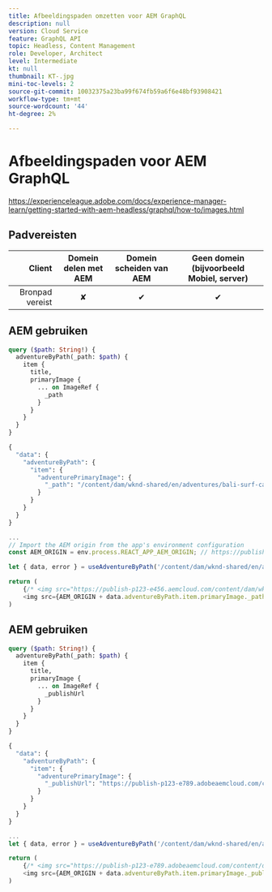 ```yaml
---
title: Afbeeldingspaden omzetten voor AEM GraphQL
description: null
version: Cloud Service
feature: GraphQL API
topic: Headless, Content Management
role: Developer, Architect
level: Intermediate
kt: null
thumbnail: KT-.jpg
mini-toc-levels: 2
source-git-commit: 10032375a23ba99f674fb59a6f6e48bf93908421
workflow-type: tm+mt
source-wordcount: '44'
ht-degree: 2%

---
```



# Afbeeldingspaden voor AEM GraphQL

https://experienceleague.adobe.com/docs/experience-manager-learn/getting-started-with-aem-headless/graphql/how-to/images.html

## Padvereisten


| Client | Domein delen met AEM | Domein scheiden van AEM | Geen domein (bijvoorbeeld Mobiel, server) |
|----------------------------:|:-----------------------:|:------------------------:|:-----------------------------------:|
| Bronpad vereist | ✘ | ✔ | ✔ |

## AEM gebruiken

```graphql
query ($path: String!) {
  adventureByPath(_path: $path) {
    item {
      title,
      primaryImage {
        ... on ImageRef {
          _path
        }
      }
    }
  }
}
```

```graphql
{
  "data": {
    "adventureByPath": {
      "item": {
        "adventurePrimaryImage": {
          "_path": "/content/dam/wknd-shared/en/adventures/bali-surf-camp/adobestock-175749320.jpg",
        }
      }
    }
  }
}
```

```javascript
...
// Import the AEM origin from the app's environment configuration
const AEM_ORIGIN = env.process.REACT_APP_AEM_ORIGIN; // https://publish-p123-e456.aemcloud.com

let { data, error } = useAdventureByPath('/content/dam/wknd-shared/en/adventures/bali-surf-camp/adobestock-175749320.jpg')

return (
    {/* <img src="https://publish-p123-e456.aemcloud.com/content/dam/wknd-shared/en/adventures/bali-surf-camp/adobestock-175749320.jpg"/>  */}
    <img src={AEM_ORIGIN + data.adventureByPath.item.primaryImage._path }>
)
```

## AEM gebruiken

```graphql
query ($path: String!) {
  adventureByPath(_path: $path) {
    item {
      title,
      primaryImage {
        ... on ImageRef {
          _publishUrl
        }
      }
    }
  }
}
```

```graphql
{
  "data": {
    "adventureByPath": {
      "item": {
        "adventurePrimaryImage": {
          "_publishUrl": "https://publish-p123-e789.adobeaemcloud.com/content/dam/wknd-shared/en/adventures/bali-surf-camp/adobestock-175749320.jpg"
        }
      }
    }
  }
}
```

```javascript
...
let { data, error } = useAdventureByPath('/content/dam/wknd-shared/en/adventures/bali-surf-camp/adobestock-175749320.jpg')

return (
    {/* <img src="https://publish-p123-e789.adobeaemcloud.com/content/dam/wknd-shared/en/adventures/bali-surf-camp/adobestock-175749320.jpg"/>  */}
    <img src={AEM_ORIGIN + data.adventureByPath.item.primaryImage._publishUrl }>
)
```
